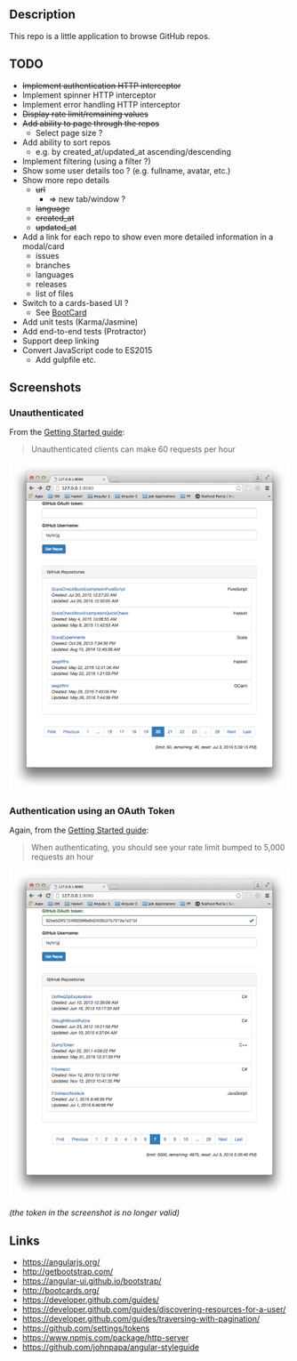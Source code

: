 ## Description

This repo is a little application to browse GitHub repos.

## TODO

* ~~Implement authentication HTTP interceptor~~
* Implement spinner HTTP interceptor
* Implement error handling HTTP interceptor
* ~~Display rate limit/remaining values~~
* ~~Add ability to page through the repos~~
    * Select page size ?
* Add ability to sort repos
    * e.g. by created_at/updated_at ascending/descending
* Implement filtering (using a filter ?)
* Show some user details too ? (e.g. fullname, avatar, etc.)
* Show more repo details
    * ~~url~~
        * => new tab/window ?
    * ~~language~~
    * ~~created_at~~
    * ~~updated_at~~
* Add a link for each repo to show even more detailed information in a modal/card
    * issues
    * branches
    * languages
    * releases
    * list of files
* Switch to a cards-based UI ?
    * See [BootCard](http://bootcards.org/)
* Add unit tests (Karma/Jasmine)
* Add end-to-end tests (Protractor)
* Support deep linking
* Convert JavaScript code to ES2015
    * Add gulpfile etc.

## Screenshots

### Unauthenticated

From the [Getting Started guide](https://developer.github.com/guides/getting-started/):

> Unauthenticated clients can make 60 requests per hour

![WithoutTokenScreenshot](screenshots/UnauthenticatedClientScreenshot.png)

### Authentication using an OAuth Token

Again, from the [Getting Started guide](https://developer.github.com/guides/getting-started/):

> When authenticating, you should see your rate limit bumped to 5,000 requests an hour

![WithTokenScreenshot](screenshots/OAuthTokenScreenshot.png)

_(the token in the screenshot is no longer valid)_

## Links

* https://angularjs.org/
* http://getbootstrap.com/
* https://angular-ui.github.io/bootstrap/
* http://bootcards.org/
* https://developer.github.com/guides/
* https://developer.github.com/guides/discovering-resources-for-a-user/
* https://developer.github.com/guides/traversing-with-pagination/
* https://github.com/settings/tokens
* https://www.npmjs.com/package/http-server
* https://github.com/johnpapa/angular-styleguide
